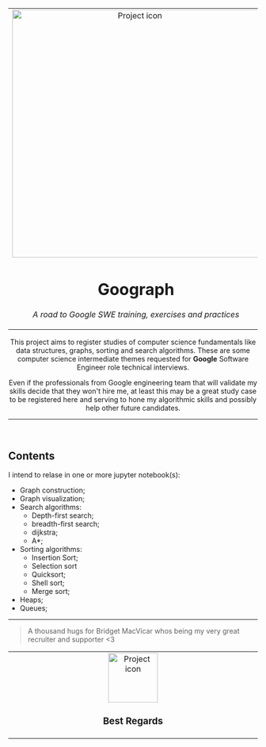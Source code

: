 <table align="center"><tr><td align="center" width="9999">

<img src="https://www.appnovation.com/sites/default/files/2019-02/BlogHeader_SEO-Google-Algorithm-and-knowledge-graph2.jpg" align="center" width="500" alt="Project icon">

# Goograph

*A road to Google SWE training, exercises and practices*
</td></tr>

</table>    

<div align="center">

This project aims to register studies of computer science fundamentals like data structures, graphs, sorting and search algorithms. These are some computer science intermediate themes requested for **Google** Software Engineer role technical interviews.

Even if the professionals from Google engineering team that will validate my skills decide that they won't hire me, at least this may be a great study case to be registered here and serving to hone my algorithmic skills and possibly help other future candidates.

</div>

<hr /><br />



## Contents 

I intend to relase in one or more jupyter notebook(s):

- Graph construction;
- Graph visualization;
- Search algorithms:
    + Depth-first search;
    + breadth-first search;
    + dijkstra;
    + A*;
- Sorting algorithms:
    + Insertion Sort;
    + Selection sort
    + Quicksort;
    + Shell sort;
    + Merge sort;
- Heaps;
- Queues;

<hr />


> A thousand hugs for Bridget MacVicar whos being my very great recruiter and supporter <3



<table align="center"><tr><td align="center" width="9999">



<img src="https://images-wixmp-ed30a86b8c4ca887773594c2.wixmp.com/f/39a46d0a-9d62-4a20-b00a-63a8b025f019/d464914-ae1c909b-c699-41fb-92de-5dca3d5be925.gif?token=eyJ0eXAiOiJKV1QiLCJhbGciOiJIUzI1NiJ9.eyJzdWIiOiJ1cm46YXBwOjdlMGQxODg5ODIyNjQzNzNhNWYwZDQxNWVhMGQyNmUwIiwiaXNzIjoidXJuOmFwcDo3ZTBkMTg4OTgyMjY0MzczYTVmMGQ0MTVlYTBkMjZlMCIsIm9iaiI6W1t7InBhdGgiOiJcL2ZcLzM5YTQ2ZDBhLTlkNjItNGEyMC1iMDBhLTYzYThiMDI1ZjAxOVwvZDQ2NDkxNC1hZTFjOTA5Yi1jNjk5LTQxZmItOTJkZS01ZGNhM2Q1YmU5MjUuZ2lmIn1dXSwiYXVkIjpbInVybjpzZXJ2aWNlOmZpbGUuZG93bmxvYWQiXX0.1-RIPB3MHXLBhyjnt0pXudyeOtKJ2S9qWslojV1Urdg" align="center" width="100" alt="Project icon">

### Best Regards

</td></tr>

